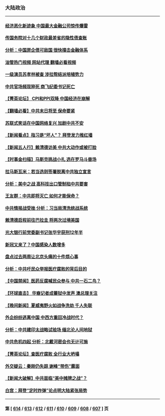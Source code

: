 ### 大陆政治
---
#### [经济恶化新迹象 中国最大金融公司惊传爆雷](../../pages/ncid277/n14053138.md?08132045) 
#### [传国务院对十几个财政最差省的隐性债查账](../../pages/ncid277/n14053044.md?08132045) 
#### [分析：中国房企债可敌国 很快撞击金融体系](../../pages/ncid277/n14052985.md?08132045) 
#### [油管热门视频 网站代理 翻墙必看视频](http://138.2.39.72:81/youtube.html?epic-marker?08132045)
#### [一级演员苏孝林被查 涉拉帮结派培植势力](../../pages/ncid277/n14053063.md?08132045) 
#### [中共官场频现猝死 商飞纪委书记死亡](../../pages/ncid277/n14053039.md?08132045) 
#### [【菁英论坛】 CPI和PPI双降 中国经济在崩解](../../pages/ncid277/n14053002.md?08132045) 
#### [【翻墙必看】中共末日将至 保命要紧](../../pages/ncid277/n14053045.md?08132045) 
#### [苏联式笑话在中国网络复兴 加剧中共不安](../../pages/ncid277/n14053003.md?08132045) 
#### [【新闻看点】指习是“坏人”？ 拜登发力推红墙](../../pages/ncid277/n14052915.md?08132045) 
#### [【新闻五人行】赖清德访美 中共大动作或被打脸](../../pages/ncid277/n14052993.md?08132045) 
#### [【时事金扫描】马斯克挑战小扎 选在罗马斗兽场](../../pages/ncid277/n14052999.md?08132045) 
#### [拉马斯瓦米：若当选则签署脱离中共独立宣言](../../pages/ncid277/n14052976.md?08132045) 
#### [分析：美中之战 高科技出口管制掐中共要害](../../pages/ncid277/n14050693.md?08132045) 
#### [王友群：中共即将灭亡 如何才能保命？](../../pages/ncid277/n14052925.md?08132045) 
#### [中共情报战受挫 分析：习当局清洗统战系统](../../pages/ncid277/n14052967.md?08132045) 
#### [赖清德启程前往巴拉圭 将两次过境美国](../../pages/ncid277/n14052933.md?08132045) 
#### [光大银行前党委副书记张华宇获刑12年半](../../pages/ncid277/n14052889.md?08132045) 
#### [新冠又来了？中国感染人数增多](../../pages/ncid277/n14052852.md?08132045) 
#### [盘点过去两周让北京头痛的十件烦心事](../../pages/ncid277/n14052654.md?08132045) 
#### [分析：中共吁民众举报医疗腐败的背后目的](../../pages/ncid277/n14052809.md?08132045) 
#### [【中国禁闻】医药反腐喊民众参与 中共一石二鸟？](../../pages/ncid277/n14052367.md?08132045) 
#### [【环球直击】 华裔记者成蕾狱中发声 澳总理关注](../../pages/ncid277/n14052370.md?08132045) 
#### [【晚间新闻】夏威夷野火如战争洗劫 千人失联](../../pages/ncid277/n14052391.md?08132045) 
#### [外企纷纷逃离中国 中西方重回冷战时代？](../../pages/ncid277/n14052564.md?08132045) 
#### [分析：中共建印太战略试验场 缅北沦人间地狱](../../pages/ncid277/n14051982.md?08132045) 
#### [中共危机四起 分析：北戴河密会也无计可施](../../pages/ncid277/n14052489.md?08132045) 
#### [【菁英论坛】查医疗腐败 全行业大坍塌](../../pages/ncid277/n14052573.md?08132045) 
#### [外交疑云：秦刚仍失踪 谢峰“带伤”露面](../../pages/ncid277/n14052623.md?08132045) 
#### [【新闻大破解】中共面临“美中摊牌之战”？](../../pages/ncid277/n14052585.md?08132045) 
#### [白宫：拜登“定时炸弹”论点明大陆紧张局势](../../pages/ncid277/n14052605.md?08132045) 

---
#### 第 [ [614](./614.md?08132045) / [613](./613.md?08132045) / [612](./612.md?08132045) / [611](./611.md?08132045) / [610](./610.md?08132045) / [609](./609.md?08132045) / [608](./608.md?08132045) / [607](./607.md?08132045) ] 页
